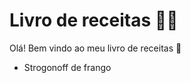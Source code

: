 # Livro de receitas :man_cook:

Olá! Bem vindo ao meu livro de receitas :wave: 

- Strogonoff de frango 
